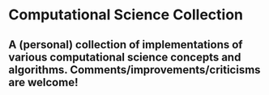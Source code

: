 # Computational Science Collection
## A (personal) collection of implementations of various computational science concepts and algorithms. Comments/improvements/criticisms are welcome!
